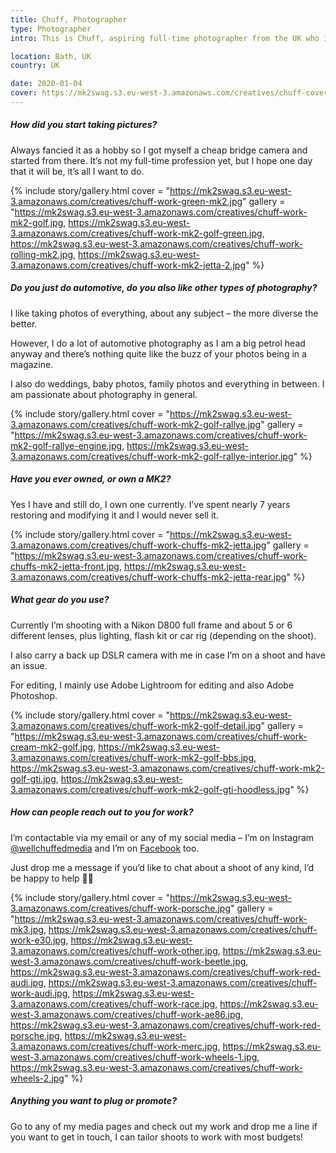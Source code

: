 ```yaml
---
title: Chuff, Photographer
type: Photographer
intro: This is Chuff, aspiring full-time photographer from the UK who is contributing for a number of mags including Performance Audi, Performance BMW, Performance Vauxhall, Banzai, Practical Performance Car Mag and VW Camper&Bus.

location: Bath, UK
country: UK

date: 2020-01-04
cover: https://mk2swag.s3.eu-west-3.amazonaws.com/creatives/chuff-cover.jpg
---
```


##### How did you start taking pictures?
Always fancied it as a hobby so I got myself a cheap bridge camera and started from there. It’s not my full-time profession yet, but I hope one day that it will be, it’s all I want to do.

{% include story/gallery.html
   cover = "https://mk2swag.s3.eu-west-3.amazonaws.com/creatives/chuff-work-green-mk2.jpg"
   gallery = "https://mk2swag.s3.eu-west-3.amazonaws.com/creatives/chuff-work-mk2-golf.jpg,
              https://mk2swag.s3.eu-west-3.amazonaws.com/creatives/chuff-work-mk2-golf-green.jpg,
              https://mk2swag.s3.eu-west-3.amazonaws.com/creatives/chuff-work-rolling-mk2.jpg,
              https://mk2swag.s3.eu-west-3.amazonaws.com/creatives/chuff-work-mk2-jetta-2.jpg"
%}


##### Do you just do automotive, do you also like other types of photography?
I like taking photos of everything, about any subject – the more diverse the better.

However, I do a lot of automotive photography as I am a big petrol head anyway and there’s nothing quite like the buzz of your photos being in a magazine.

I also do weddings, baby photos, family photos and everything in between. I am passionate about photography in general.

{% include story/gallery.html
   cover = "https://mk2swag.s3.eu-west-3.amazonaws.com/creatives/chuff-work-mk2-golf-rallye.jpg"
   gallery = "https://mk2swag.s3.eu-west-3.amazonaws.com/creatives/chuff-work-mk2-golf-rallye-engine.jpg,
              https://mk2swag.s3.eu-west-3.amazonaws.com/creatives/chuff-work-mk2-golf-rallye-interior.jpg"
%}


##### Have you ever owned, or own a MK2?
Yes I have and still do, I own one currently. I’ve spent nearly 7 years restoring and modifying it and I would never sell it.

{% include story/gallery.html
   cover = "https://mk2swag.s3.eu-west-3.amazonaws.com/creatives/chuff-work-chuffs-mk2-jetta.jpg"
   gallery = "https://mk2swag.s3.eu-west-3.amazonaws.com/creatives/chuff-work-chuffs-mk2-jetta-front.jpg,
              https://mk2swag.s3.eu-west-3.amazonaws.com/creatives/chuff-work-chuffs-mk2-jetta-rear.jpg"
%}


##### What gear do you use?
Currently I’m shooting with a Nikon D800 full frame and about 5 or 6 different lenses, plus lighting, flash kit or car rig (depending on the shoot).

I also carry a back up DSLR camera with me in case I’m on a shoot and have an issue.

For editing, I mainly use Adobe Lightroom for editing and also Adobe Photoshop.

{% include story/gallery.html
   cover = "https://mk2swag.s3.eu-west-3.amazonaws.com/creatives/chuff-work-mk2-golf-detail.jpg"
   gallery = "https://mk2swag.s3.eu-west-3.amazonaws.com/creatives/chuff-work-cream-mk2-golf.jpg,
              https://mk2swag.s3.eu-west-3.amazonaws.com/creatives/chuff-work-mk2-golf-bbs.jpg,
              https://mk2swag.s3.eu-west-3.amazonaws.com/creatives/chuff-work-mk2-golf-gti.jpg,
              https://mk2swag.s3.eu-west-3.amazonaws.com/creatives/chuff-work-mk2-golf-gti-hoodless.jpg"
%}


##### How can people reach out to you for work?
I’m contactable via my email or any of my social media – I’m on Instagram [@wellchuffedmedia](https://www.instagram.com/wellchuffedmedia/) and I’m on [Facebook](https://www.facebook.com/WellChuffedMedia/) too.

Just drop me a message if you’d like to chat about a shoot of any kind, I’d be happy to help 👍🏻

{% include story/gallery.html
   cover = "https://mk2swag.s3.eu-west-3.amazonaws.com/creatives/chuff-work-porsche.jpg"
   gallery = "https://mk2swag.s3.eu-west-3.amazonaws.com/creatives/chuff-work-mk3.jpg,
              https://mk2swag.s3.eu-west-3.amazonaws.com/creatives/chuff-work-e30.jpg,
              https://mk2swag.s3.eu-west-3.amazonaws.com/creatives/chuff-work-other.jpg,
              https://mk2swag.s3.eu-west-3.amazonaws.com/creatives/chuff-work-beetle.jpg,
              https://mk2swag.s3.eu-west-3.amazonaws.com/creatives/chuff-work-red-audi.jpg,
              https://mk2swag.s3.eu-west-3.amazonaws.com/creatives/chuff-work-audi.jpg,
              https://mk2swag.s3.eu-west-3.amazonaws.com/creatives/chuff-work-race.jpg,
              https://mk2swag.s3.eu-west-3.amazonaws.com/creatives/chuff-work-ae86.jpg,
              https://mk2swag.s3.eu-west-3.amazonaws.com/creatives/chuff-work-red-porsche.jpg,
              https://mk2swag.s3.eu-west-3.amazonaws.com/creatives/chuff-work-merc.jpg,
              https://mk2swag.s3.eu-west-3.amazonaws.com/creatives/chuff-work-wheels-1.jpg,
              https://mk2swag.s3.eu-west-3.amazonaws.com/creatives/chuff-work-wheels-2.jpg"
%}


##### Anything you want to plug or promote?
Go to any of my media pages and check out my work and drop me a line if you want to get in touch, I can tailor shoots to work with most budgets!